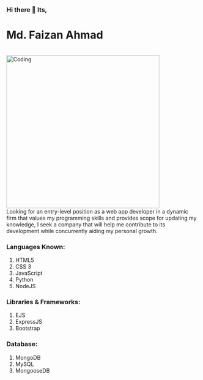 ### Hi there 👋 Its, 

# Md. Faizan Ahmad
<br>
<img align="center" alt="Coding" width="400"  height="400" src="https://tenor.com/bqrUA.gif">
<br>
Looking for an entry-level position as a web app developer in a dynamic firm that values my programming skills and provides scope for updating my knowledge, I seek a company that will help me contribute to its development while concurrently aiding my personal growth.

### Languages Known:
  1. HTML5
  2. CSS 3
  3. JavaScript
  4. Python
  5. NodeJS
### Libraries & Frameworks:
  1. EJS
  2. ExpressJS
  3. Bootstrap
### Database:
  1. MongoDB
  2. MySQL
  3. MongooseDB

